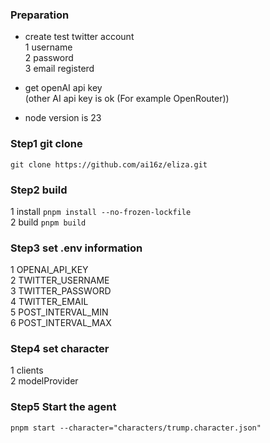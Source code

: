 ### Preparation

- create test twitter account  
  1 username  
  2 password  
  3 email registerd

- get openAI api key  
  (other AI api key is ok (For example OpenRouter))

- node version is 23

### Step1 git clone

`git clone https://github.com/ai16z/eliza.git`

### Step2 build

1 install
`pnpm install --no-frozen-lockfile`  
2 build
`pnpm build`

### Step3 set .env information

1 OPENAI_API_KEY  
2 TWITTER_USERNAME  
3 TWITTER_PASSWORD  
4 TWITTER_EMAIL  
5 POST_INTERVAL_MIN  
6 POST_INTERVAL_MAX

### Step4 set character

1 clients  
2 modelProvider

### Step5 Start the agent

`pnpm start --character="characters/trump.character.json"`
